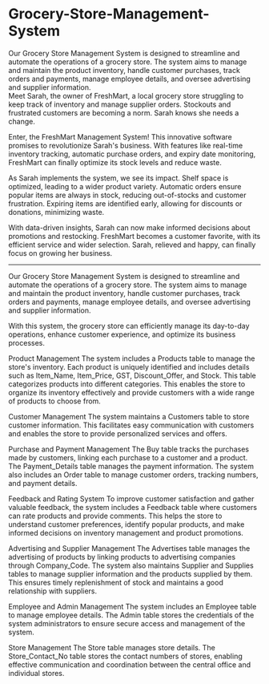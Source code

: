 # Grocery-Store-Management-System
Our Grocery Store Management System is designed to streamline and automate the operations of a grocery store. The system aims to manage and maintain the product inventory, handle customer purchases, track orders and payments, manage employee details, and oversee advertising and supplier information.  
Meet Sarah, the owner of FreshMart, a local grocery store struggling to keep track of inventory and manage supplier orders. Stockouts and frustrated customers are becoming a norm. Sarah knows she needs a change.

Enter, the FreshMart Management System! This innovative software promises to revolutionize Sarah's business. With features like real-time inventory tracking, automatic purchase orders, and expiry date monitoring, FreshMart can finally optimize its stock levels and reduce waste.

As Sarah implements the system, we see its impact. Shelf space is optimized, leading to a wider product variety. Automatic orders ensure popular items are always in stock, reducing out-of-stocks and customer frustration. Expiring items are identified early, allowing for discounts or donations, minimizing waste.

With data-driven insights, Sarah can now make informed decisions about promotions and restocking. FreshMart becomes a customer favorite, with its efficient service and wider selection. Sarah, relieved and happy, can finally focus on growing her business.

-----------------------------------------
Our Grocery Store Management System is designed to streamline and automate the operations of a grocery store. The system aims to manage and maintain the product inventory, handle customer purchases, track orders and payments, manage employee details, and oversee advertising and supplier information. 

With this system, the grocery store can efficiently manage its day-to-day operations, enhance customer experience, and optimize its business processes.

Product Management
The system includes a Products table to manage the store's inventory. Each product is uniquely identified and includes details such as Item_Name, Item_Price, GST, Discount_Offer, and Stock. This table categorizes products into different categories. This enables the store to organize its inventory effectively and provide customers with a wide range of products to choose from.

Customer Management
The system maintains a Customers table to store customer information. This facilitates easy communication with customers and enables the store to provide personalized services and offers.

Purchase and Payment Management
The Buy table tracks the purchases made by customers, linking each purchase to a customer and a product. The Payment_Details table manages the payment information. The system also includes an Order table to manage customer orders, tracking numbers, and payment details.

Feedback and Rating System
To improve customer satisfaction and gather valuable feedback, the system includes a Feedback table where customers can rate products and provide comments. This helps the store to understand customer preferences, identify popular products, and make informed decisions on inventory management and product promotions.

Advertising and Supplier Management
The Advertises table manages the advertising of products by linking products to advertising companies through Company_Code. The system also maintains Supplier and Supplies tables to manage supplier information and the products supplied by them. This ensures timely replenishment of stock and maintains a good relationship with suppliers.

Employee and Admin Management
The system includes an Employee table to manage employee details. The Admin table stores the credentials of the system administrators to ensure secure access and management of the system.

Store Management
The Store table manages store details. The Store_Contact_No table stores the contact numbers of stores, enabling effective communication and coordination between the central office and individual stores.

